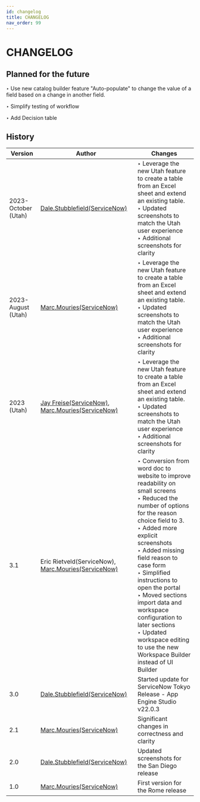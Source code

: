 ```yaml
---
id: changelog
title: CHANGELOG
nav_order: 99
---
```

# CHANGELOG

## Planned for the future

‣ Use new catalog builder feature "Auto-populate" to change the value of a field based on a change in another field.

‣ Simplify testing of workflow

‣ Add Decision table

## History

| Version       | Author                           | Changes                              |
| ------------- | -------------------------------- | ------------------------------------ |
| 2023-October (Utah)  | [Dale.Stubblefield(ServiceNow)](https://github.com/dalestubblefield) | ‣ Leverage the new Utah feature to create a table from an Excel sheet and extend an existing table. <br/> ‣ Updated screenshots to match the Utah user experience   <br/> ‣ Additional screenshots for clarity
| 2023-August (Utah)  | [Marc.Mouries(ServiceNow)](https://github.com/marcmouries)         | ‣ Leverage the new Utah feature to create a table from an Excel sheet and extend an existing table. <br/> ‣ Updated screenshots to match the Utah user experience   <br/> ‣ Additional screenshots for clarity
| 2023 (Utah)  | [Jay Freise(ServiceNow)](https://github.com/jfreise), [Marc.Mouries(ServiceNow)](https://github.com/marcmouries)         | ‣ Leverage the new Utah feature to create a table from an Excel sheet and extend an existing table. <br/> ‣ Updated screenshots to match the Utah user experience   <br/> ‣ Additional screenshots for clarity
| 3.1	        | Eric Rietveld(ServiceNow), [Marc.Mouries(ServiceNow)](https://github.com/marcmouries)         | ‣ Conversion from word doc to website to improve readability on small screens  <br/> ‣ Reduced the number of options for the reason choice field to 3. <br/>  ‣ Added more explicit screenshots  <br/>‣ Added missing field reason to case form <br/>‣ Simplified instructions to open the portal<br/>‣  Moved sections import data and workspace configuration to later sections  <br/>‣    Updated workspace editing to use the new Workspace Builder instead of UI Builder
| 3.0           | [Dale.Stubblefield(ServiceNow)](https://github.com/dalestubblefield)   | Started update for ServiceNow Tokyo Release - App Engine Studio v22.0.3
| 2.1	        | [Marc.Mouries(ServiceNow)](https://github.com/marcmouries)         | Significant changes in correctness and clarity
| 2.0           | [Dale.Stubblefield(ServiceNow)](https://github.com/dalestubblefield)    | Updated screenshots for the San Diego release
| 1.0           | [Marc.Mouries(ServiceNow)](https://github.com/marcmouries)         | First version for the Rome release
